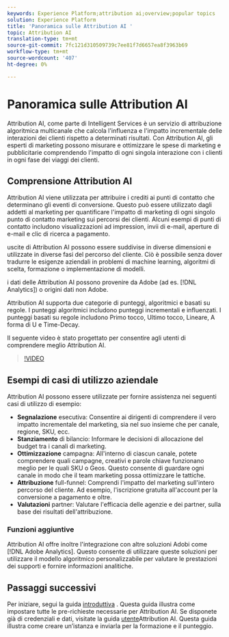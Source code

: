 ```yaml
---
keywords: Experience Platform;attribution ai;overview;popular topics
solution: Experience Platform
title: 'Panoramica sulle Attribution AI '
topic: Attribution AI
translation-type: tm+mt
source-git-commit: 7fc121d310509739c7ee81f7d6657ea8f3963b69
workflow-type: tm+mt
source-wordcount: '407'
ht-degree: 0%

---
```



# Panoramica sulle Attribution AI 

 Attribution AI, come parte di Intelligent Services è un servizio di attribuzione algoritmica multicanale che calcola l&#39;influenza e l&#39;impatto incrementale delle interazioni dei clienti rispetto a determinati risultati. Con  Attribution AI, gli esperti di marketing possono misurare e ottimizzare le spese di marketing e pubblicitarie comprendendo l&#39;impatto di ogni singola interazione con i clienti in ogni fase dei viaggi dei clienti.

## Comprensione  Attribution AI

 Attribution AI viene utilizzata per attribuire i crediti ai punti di contatto che determinano gli eventi di conversione. Questo può essere utilizzato dagli addetti al marketing per quantificare l&#39;impatto di marketing di ogni singolo punto di contatto marketing sui percorsi dei clienti. Alcuni esempi di punti di contatto includono visualizzazioni ad impression, invii di e-mail, aperture di e-mail e clic di ricerca a pagamento.

 uscite di Attribution AI possono essere suddivise in diverse dimensioni e utilizzate in diverse fasi del percorso del cliente. Ciò è possibile senza dover tradurre le esigenze aziendali in problemi di machine learning, algoritmi di scelta, formazione o implementazione di modelli.

 i dati delle Attribution AI possono provenire da  Adobe (ad es. [!DNL Analytics]) o origini dati non  Adobe.

 Attribution AI supporta due categorie di punteggi, algoritmici e basati su regole. I punteggi algoritmici includono punteggi incrementali e influenzati. I punteggi basati su regole includono Primo tocco, Ultimo tocco, Lineare, A forma di U e Time-Decay.

Il seguente video è stato progettato per consentire agli utenti di comprendere meglio  Attribution AI.

>[!VIDEO](https://video.tv.adobe.com/v/32667?learn=on&quality=12)

## Esempi di casi di utilizzo aziendale

 Attribution AI possono essere utilizzate per fornire assistenza nei seguenti casi di utilizzo di esempio:

- **Segnalazione** esecutiva: Consentire ai dirigenti di comprendere il vero impatto incrementale del marketing, sia nel suo insieme che per canale, regione, SKU, ecc.
- **Stanziamento** di bilancio: Informare le decisioni di allocazione del budget tra i canali di marketing.
- **Ottimizzazione** campagna: All&#39;interno di ciascun canale, potete comprendere quali campagne, creativi e parole chiave funzionano meglio per le quali SKU o Geos. Questo consente di guardare ogni canale in modo che il team marketing possa ottimizzare le tattiche.
- **Attribuzione** full-funnel: Comprendi l&#39;impatto del marketing sull&#39;intero percorso del cliente. Ad esempio, l&#39;iscrizione gratuita all&#39;account per la conversione a pagamento e oltre.
- **Valutazioni** partner: Valutare l&#39;efficacia delle agenzie e dei partner, sulla base dei risultati dell&#39;attribuzione.

### Funzioni aggiuntive

 Attribution AI offre inoltre l&#39;integrazione con altre soluzioni  Adobi come [!DNL Adobe Analytics]. Questo consente di utilizzare queste soluzioni per utilizzare il modello algoritmico personalizzabile per valutare le prestazioni dei supporti e fornire informazioni analitiche.

## Passaggi successivi

Per iniziare, segui la guida [introduttiva](./getting-started.md) . Questa guida illustra come impostare tutte le pre-richieste necessarie per  Attribution AI. Se disponete già di credenziali e dati, visitate la guida [utente](./user-guide.md)Attribution AI. Questa guida illustra come creare un’istanza e inviarla per la formazione e il punteggio.